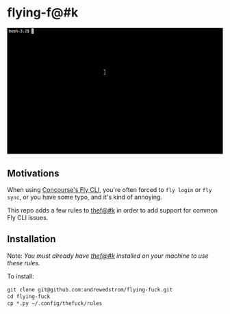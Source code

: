 # flying-f@#k

[![gif with examples][examples-link]][examples-link]

## Motivations

When using [Concourse's Fly CLI](http://concourse.ci/fly-cli.html), you're often forced to `fly login` or `fly sync`, or you have some typo, and it's kind of annoying.

This repo adds a few rules to [thef@#k](https://github.com/nvbn/thefuck) in order to add support for common Fly CLI issues.

## Installation 

Note: *You must already have [thef@#k](https://github.com/nvbn/thefuck) installed on your machine to use these rules.*

To install:

```
git clone git@github.com:andrewedstrom/flying-fuck.git 
cd flying-fuck
cp *.py ~/.config/thefuck/rules
```

[examples-link]: https://github.com/andrewedstrom/flying-fuck/raw/master/example.gif

